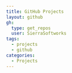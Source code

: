 ```yaml
---
title: GitHub Projects
layout: github
gh:
  type: get_repos
  user: SierraSoftworks
tags:
  - projects
  - github
categories:
  - Projects
---
```

